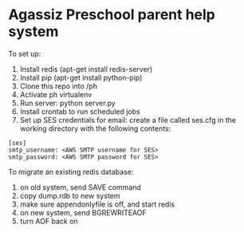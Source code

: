 Agassiz Preschool parent help system
==
To set up:

1. Install redis (apt-get install redis-server)
1. Install pip (apt-get install python-pip)
1. Clone this repo into /ph
1. Activate ph virtualenv
1. Run server: python server.py
1. Install crontab to run scheduled jobs
1. Set up SES credentials for email: create a file called ses.cfg in the working directory with the following contents:
```
[ses]
smtp_username: <AWS SMTP username for SES>
smtp_password: <AWS SMTP password for SES>
```


To migrate an existing redis database:

1. on old system, send SAVE command
1. copy dump.rdb to new system
1. make sure appendonlyfile is off, and start redis
1. on new system, send BGREWRITEAOF
1. turn AOF back on
